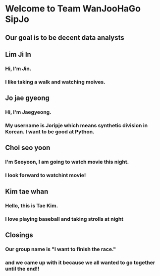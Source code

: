 # Welcome to Team WanJooHaGo SipJo
## Our goal is to be decent data analysts

## Lim Ji In
### Hi, I'm Jin. 
### I like taking a walk and watching moives.

## Jo jae gyeong
### Hi, I'm Jaegyeong.
### My username is Joripje which means synthetic division in Korean. I want to be good at Python.

## Choi seo yoon
### I'm Seoyoon, I am going to watch movie this night.
### I look forward to watchint movie!

## Kim tae whan
### Hello, this is Tae Kim. 
### I love playing baseball and taking strolls at night

## Closings
### Our group name is "I want to finish the race." 
### and we came up with it because we all wanted to go together until the end!!

